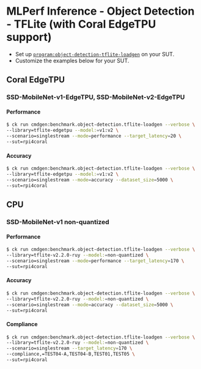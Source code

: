 # MLPerf Inference - Object Detection - TFLite (with Coral EdgeTPU support)

- Set up [`program:object-detection-tflite-loadgen`](https://github.com/ctuning/ck-mlperf/blob/master/program/object-detection-tflite-loadgen/README.md) on your SUT.
- Customize the examples below for your SUT.

## Coral EdgeTPU

### SSD-MobileNet-v1-EdgeTPU, SSD-MobileNet-v2-EdgeTPU

#### Performance

```bash
$ ck run cmdgen:benchmark.object-detection.tflite-loadgen --verbose \
--library=tflite-edgetpu --model:=v1:v2 \
--scenario=singlestream --mode=performance --target_latency=20 \
--sut=rpi4coral
```

#### Accuracy

```bash
$ ck run cmdgen:benchmark.object-detection.tflite-loadgen --verbose \
--library=tflite-edgetpu --model:=v1:v2 \
--scenario=singlestream --mode=accuracy --dataset_size=5000 \
--sut=rpi4coral
```

## CPU

### SSD-MobileNet-v1 non-quantized

#### Performance

```bash
$ ck run cmdgen:benchmark.object-detection.tflite-loadgen --verbose \
--library=tflite-v2.2.0-ruy --model:=non-quantized \
--scenario=singlestream --mode=performance --target_latency=170 \
--sut=rpi4coral
```

#### Accuracy

```bash
$ ck run cmdgen:benchmark.object-detection.tflite-loadgen --verbose \
--library=tflite-v2.2.0-ruy --model:=non-quantized \
--scenario=singlestream --mode=accuracy --dataset_size=5000 \
--sut=rpi4coral
```

#### Compliance

```bash
$ ck run cmdgen:benchmark.object-detection.tflite-loadgen --verbose \
--library=tflite-v2.2.0-ruy --model:=non-quantized \
--scenario=singlestream --target_latency=170 \
--compliance,=TEST04-A,TEST04-B,TEST01,TEST05 \
--sut=rpi4coral
```
